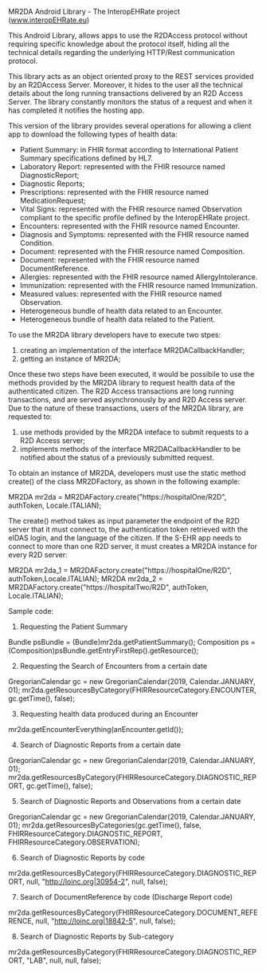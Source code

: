MR2DA Android Library - The InteropEHRate project (www.interopEHRate.eu)

This Android Library, allows apps to use the R2DAccess protocol without requiring specific
knowledge about the protocol itself, hiding all the technical details regarding the underlying
HTTP/Rest communication protocol.

This library acts as an object oriented proxy to the REST services provided by an R2DAccess Server.
Moreover, it hides to the user all the technical details about the long running transactions
delivered by an R2D Access Server. The library constantly monitors the status of a request and
when it has completed it notifies the hosting app.

This version of the library provides several operations for allowing a client app to download the
following types of health data:
- Patient Summary: in FHIR format according to International Patient Summary specifications defined
  by HL7.
- Laboratory Report: represented with the FHIR resource named DiagnosticReport;
- Diagnostic Reports;
- Prescriptions: represented with the FHIR resource named MedicationRequest;
- Vital Signs: represented with the FHIR resource named Observation compliant to the specific
  profile defined by the InteropEHRate project.
- Encounters: represented with the FHIR resource named Encounter.
- Diagnosis and Symptoms: represented with the FHIR resource named Condition.
- Document: represented with the FHIR resource named Composition.
- Document: represented with the FHIR resource named DocumentReference.
- Allergies: represented with the FHIR resource named AllergyIntolerance.
- Immunization: represented with the FHIR resource named Immunization.
- Measured values: represented with the FHIR resource named Observation.
- Heterogeneous bundle of health data related to an Encounter.
- Heterogeneous bundle of health data related to the Patient.

To use the MR2DA library developers have to execute two stpes:
1) creating an implementation of the interface MR2DACallbackHandler;
2) getting an instance of MR2DA;

Once these two steps have been executed, it would be possibile to use the methods provided by the
MR2DA library to request health data of the authenticated citizen. The R2D Access transactions
are long running transactions, and are served asynchronously by and R2D Access server.
Due to the nature of these transactions, users of the MR2DA library, are requested to:
1) use methods provided by the MR2DA inteface to submit requests to a R2D Access server;
2) implements methods of the interface MR2DACallbackHandler to be notified about the
status of a previously submitted request.

To obtain an instance of MR2DA, developers must use the static method create() of the class
MR2DFactory, as shown in the following example:

  MR2DA mr2da = MR2DAFactory.create("https://hospitalOne/R2D", authToken, Locale.ITALIAN);

The create() method takes as input parameter the endpoint of the R2D server that it must connect to,
the authentication token retrieved with the eIDAS login, and the language of the citizen.
If the S-EHR app needs to connect to more than one R2D server, it must creates a MR2DA
instance for every R2D server:

  MR2DA mr2da_1 = MR2DAFactory.create("https://hospitalOne/R2D", authToken,Locale.ITALIAN);
  MR2DA mr2da_2 = MR2DAFactory.create("https://hospitalTwo/R2D", authToken, Locale.ITALIAN);

Sample code:
1) Requesting the Patient Summary

  Bundle psBundle = (Bundle)mr2da.getPatientSummary();
  Composition ps = (Composition)psBundle.getEntryFirstRep().getResource();

2) Requesting the Search of Encounters from a certain date

  GregorianCalendar gc = new GregorianCalendar(2019, Calendar.JANUARY, 01);
  mr2da.getResourcesByCategory(FHIRResourceCategory.ENCOUNTER, gc.getTime(), false);

3) Requesting health data produced during an Encounter

  mr2da.getEncounterEverything(anEncounter.getId());

4) Search of Diagnostic Reports from a certain date

  GregorianCalendar gc = new GregorianCalendar(2019, Calendar.JANUARY, 01);
  mr2da.getResourcesByCategory(FHIRResourceCategory.DIAGNOSTIC_REPORT, gc.getTime(), false);

5) Search of Diagnostic Reports and Observations from a certain date

  GregorianCalendar gc = new GregorianCalendar(2019, Calendar.JANUARY, 01);
  mr2da.getResourcesByCategories(gc.getTime(), false, FHIRResourceCategory.DIAGNOSTIC_REPORT,
   FHIRResourceCategory.OBSERVATION);

6) Search of Diagnostic Reports by code

  mr2da.getResourcesByCategory(FHIRResourceCategory.DIAGNOSTIC_REPORT, null,
  "http://loinc.org|30954-2", null, false);

7) Search of DocumentReference by code (Discharge Report code)

  mr2da.getResourcesByCategory(FHIRResourceCategory.DOCUMENT_REFERENCE, null,
   "http://loinc.org|18842-5", null, false);

8) Search of Diagnostic Reports by Sub-category

  mr2da.getResourcesByCategory(FHIRResourceCategory.DIAGNOSTIC_REPORT, "LAB", null, null, false);
